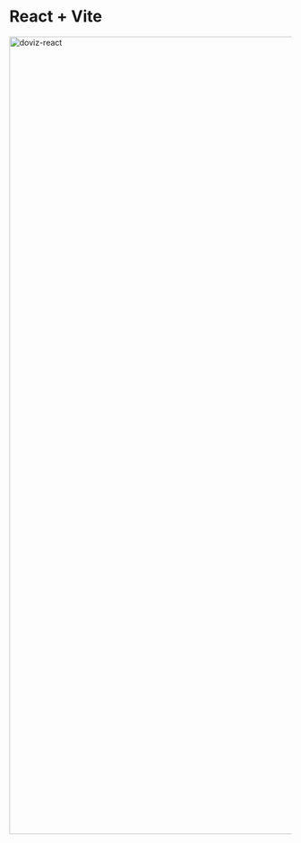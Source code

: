 # React + Vite
<img width="1423" alt="doviz-react" src="https://github.com/user-attachments/assets/5ba4d87f-a408-44f3-b6a5-ae99a74bfe6f">
